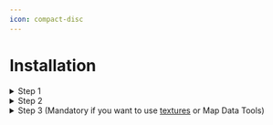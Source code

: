```yaml
---
icon: compact-disc
---
```


# Installation

<details>

<summary>Step 1</summary>

Open Blender, go to `Edit` > `Preferences` > `Add-ons`\
\
![](<../../../../.gitbook/assets/image (5).png>)

Press `Install...` and select the downloaded zip file.

</details>

<details>

<summary>Step 2</summary>

Now enable the Add-on by checking the checkbox\
\
![](../../../../.gitbook/assets/blender\_jOridI8vRR.gif)

</details>

<details>

<summary>Step 3 (Mandatory if you want to use <a data-mention href="tools/textures/">textures</a> or Map Data Tools)</summary>

.NET 8 x64 Runtime must be installed in the system.

**Blender 4.0/4.1/4.2**

![](<../../../../.gitbook/assets/image (2).png>)

Install `PythonNET` module by clicking the `Install second: Install PythonNET` button.

</details>
